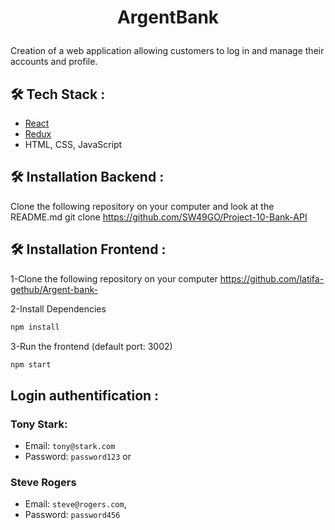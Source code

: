 # <p align="center">ArgentBank</p>
Creation of a web application allowing customers to log in and manage their accounts and profile.

## 🛠️ Tech Stack :
- [React](https://reactjs.org/)
- [Redux](https://redux.js.org/)
- HTML, CSS, JavaScript

## 🛠️ Installation Backend :
Clone the following repository on your computer and look at the README.md
git clone https://github.com/SW49GO/Project-10-Bank-API

## 🛠️ Installation Frontend :
1-Clone the following repository on your computer 
https://github.com/latifa-gethub/Argent-bank-

2-Install Dependencies   
```bash
npm install
```
3-Run the frontend (default port: 3002)
```bash
npm start
```

## Login authentification :
### Tony Stark:
- Email: `tony@stark.com`
- Password: `password123`
or
### Steve Rogers
- Email: `steve@rogers.com`,
- Password: `password456`